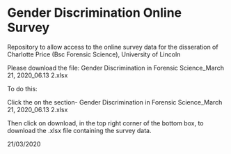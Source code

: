 # Gender Discrimination Online Survey

Repository to allow access to the online survey data for the disseration of Charlotte Price (Bsc Forensic Science), University of Lincoln

Please download the file: Gender Discrimination in Forensic Science_March 21, 2020_06.13 2.xlsx

To do this:

Click the on the section-  Gender Discrimination in Forensic Science_March 21, 2020_06.13 2.xlsx

Then click on download, in the top right corner of the bottom box, to download the .xlsx file containing the survey data.


21/03/2020
